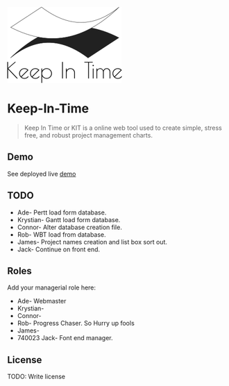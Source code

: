 ![](multimedia/logo1.png)

# Keep-In-Time

> Keep In Time or KIT is a online web tool used to create simple, stress free, and robust project management charts.

## Demo
See deployed live [demo](http://mrsideshowjack.github.io/Keep-In-Time/)


## TODO
* Ade- Pertt load form database.
* Krystian- Gantt load form database.
* Connor- Alter database creation file.
* Rob- WBT load from database.
* James- Project names creation and list box sort out. 
* Jack- Continue on front end.

## Roles
Add your managerial role here:
* Ade- Webmaster
* Krystian- 
* Connor- 
* Rob- Progress Chaser. So Hurry up fools
* James-
* 740023 Jack- Font end manager.

## License
TODO: Write license

